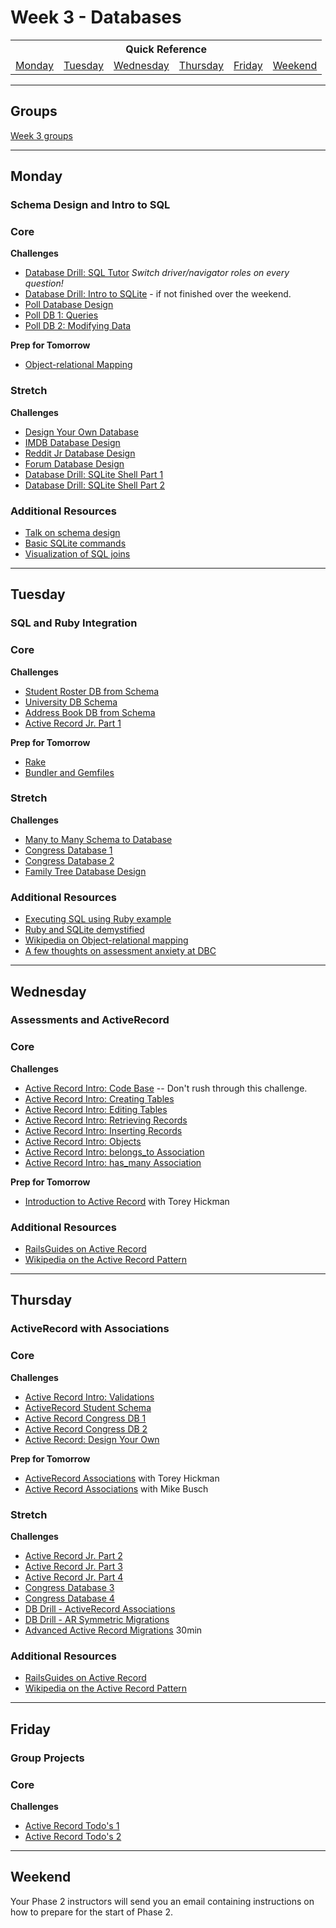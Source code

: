 # Week 3 - Databases

<table>
  <tr>
  <th colspan="6">Quick Reference</th>
  </tr>

  <tr>
  <td><a href="#monday">Monday</a></a></td>
  <td><a href="#tuesday">Tuesday</a></td>
  <td><a href="#wednesday">Wednesday</a></td>
  <td><a href="#thursday">Thursday</a></td>
  <td><a href="#friday">Friday</a></td>
  <td><a href="#weekend">Weekend</a></td>
  </tr>
</table>

---

## Groups ##

[Week 3 groups](../../../wiki/Groups#week-3)

---

## Monday
### Schema Design and Intro to SQL

### Core

**Challenges**

- [Database Drill: SQL Tutor](https://sqltutor.devbootcamp.com/)  _Switch driver/navigator roles on every question!_
- [Database Drill: Intro to SQLite](../../../../database-drill-intro-to-sqlite-challenge) - if not finished over the weekend.
- [Poll Database Design](../../../../poll-database-design-challenge)
- [Poll DB 1: Queries](../../../../poll-db-1-queries-challenge)
- [Poll DB 2: Modifying Data](../../../../poll-db-2-modifying-data-challenge)

**Prep for Tomorrow**

- [Object-relational Mapping](../readings/object-relational-mapping/README.md)

### Stretch

**Challenges**

- [Design Your Own Database](../../../../design-your-own-database-challenge)
- [IMDB Database Design](../../../../imdb-database-design-challenge)
- [Reddit Jr Database Design](../../../../reddit-jr-database-design-challenge)
- [Forum Database Design](../../../../forum-database-design-challenge)
- [Database Drill: SQLite Shell Part 1](../../../../database-drill-sqlite-shell-part-1-challenge)
- [Database Drill: SQLite Shell Part 2](../../../../database-drill-sqlite-shell-part-2-challenge)

### Additional Resources

- [Talk on schema design](http://shereef.wistia.com/medias/fd684c61cb)
- [Basic SQLite commands](http://zetcode.com/db/sqlite/tool/)
- [Visualization of SQL joins](http://www.codinghorror.com/blog/2007/10/a-visual-explanation-of-sql-joins.html)

---

## Tuesday
### SQL and Ruby Integration

### Core

**Challenges**

- [Student Roster DB from Schema](../../../../student-roster-db-from-schema-challenge)
- [University DB Schema](../../../../university-course-database-design-challenge)
- [Address Book DB from Schema](../../../../address-book-db-from-schema-challenge)
- [Active Record Jr. Part 1](../../../../activerecord-jr-1-a-basic-orm-challenge)

**Prep for Tomorrow**

- [Rake](../readings/rake/README.md)
- [Bundler and Gemfiles](../readings/bundler-and-gemfile/README.md)

### Stretch

**Challenges**

- [Many to Many Schema to Database](../../../../many-to-many-schema-to-database-challenge)
- [Congress Database 1](../../../../congress-database-1-from-csv-to-sqlite-with-ruby-challenge)
- [Congress Database 2](../../../../congress-database-2-scrub-and-analyze-with-ruby-challenge)
- [Family Tree Database Design](../../../../family-tree-database-design-challenge)

### Additional Resources

- [Executing SQL using Ruby example](./resources/sql-in-ruby.md)
- [Ruby and SQLite demystified](.resources/sql-ruby-sqlite3-demystified.md)
- [Wikipedia on Object-relational mapping](http://en.wikipedia.org/wiki/Object-relational_mapping)
- [A few thoughts on assessment anxiety at DBC](https://dukegreene.wordpress.com/2014/07/30/the-storm-before-the-calm/)

---

## Wednesday
### Assessments and ActiveRecord

### Core

**Challenges**

- [Active Record Intro: Code Base](../../../../active-record-intro-code-base-challenge) -- Don't rush through this challenge.
- [Active Record Intro: Creating Tables](../../../../active-record-intro-creating-tables-challenge)
- [Active Record Intro: Editing Tables](../../../../active-record-intro-editing-tables-challenge)
- [Active Record Intro: Retrieving Records](../../../../active-record-intro-retrieving-records-challenge)
- [Active Record Intro: Inserting Records](../../../../active-record-intro-inserting-records-challenge)
- [Active Record Intro: Objects](../../../../active-record-intro-objects-challenge)
- [Active Record Intro: belongs_to Association](../../../../active-record-intro-belongs-to-association-challenge)
- [Active Record Intro: has_many Association](../../../../active-record-intro-has-many-association-challenge)

**Prep for Tomorrow**

- [Introduction to Active Record](https://talks.devbootcamp.com/active-record-introduction) with Torey Hickman

### Additional Resources

- [RailsGuides on Active Record](http://guides.rubyonrails.org/active_record_querying.html)
- [Wikipedia on the Active Record Pattern](http://en.wikipedia.org/wiki/Active_record_pattern)

---

## Thursday
### ActiveRecord with Associations

### Core

**Challenges**

- [Active Record Intro: Validations](../../../../active-record-intro-validations-challenge)
- [ActiveRecord Student Schema](../../../../active-record-drill-model-a-student-challenge)
- [Active Record Congress DB 1](../../../../active-record-legislators-challenge)
- [Active Record Congress DB 2](../../../../active-record-legislator-tweets-challenge)
- [Active Record: Design Your Own](../../../../activerecord-design-your-own-challenge)

**Prep for Tomorrow**

- [ActiveRecord Associations](https://talks.devbootcamp.com/active-record-associations-4) with Torey Hickman
- [Active Record Associations](https://talks.devbootcamp.com/active-record-associations-3) with Mike Busch

### Stretch

**Challenges**

- [Active Record Jr. Part 2](../../../../activerecord-jr-2-sql-be-gone-challenge)
- [Active Record Jr. Part 3](../../../../activerecord-jr-3-pragmatism-challenge)
- [Active Record Jr. Part 4](../../../../activerecord-jr-4-metaprogramming-challenge)
- [Congress Database 3](../../../../congress-database-3-refactoring-congresspeople-refining-object-orientation-challenge)
- [Congress Database 4](../../../../congress-database-4-deeper-analysis-with-ruby-challenge)
- [DB Drill - ActiveRecord Associations](../../../../database-drill-activerecord-associations-challenge)
- [DB Drill - AR Symmetric Migrations](../../../../db-drill-ar-symmetric-migrations-challenge)
- [Advanced Active Record Migrations](../../../../database-drill-advanced-activerecord-migrations-challenge) 30min

### Additional Resources

- [RailsGuides on Active Record](http://guides.rubyonrails.org/active_record_querying.html)
- [Wikipedia on the Active Record Pattern](http://en.wikipedia.org/wiki/Active_record_pattern)

---

## Friday
### Group Projects

### Core

**Challenges**

- [Active Record Todo's 1](../../../../active-record-todos-challenge)
- [Active Record Todo's 2](../../../../activerecord-todos-part-2-challenge)

---

## Weekend

Your Phase 2 instructors will send you an email containing instructions on how to prepare for the start of Phase 2.
